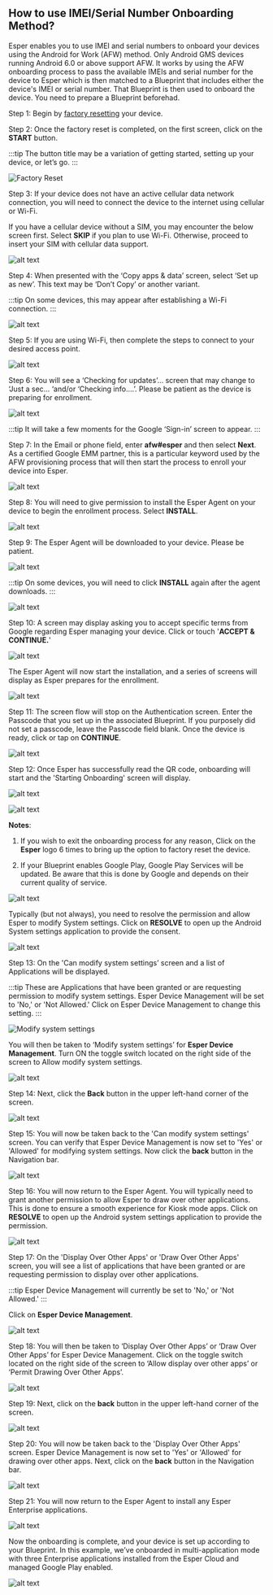 ## How to use IMEI/Serial Number Onboarding Method?

Esper enables you to use IMEI and serial numbers to onboard your devices using the Android for Work (AFW) method. Only Android GMS devices running Android 6.0 or above support AFW. It works by using the AFW onboarding process to pass the available IMEIs and serial number for the device to Esper which is then matched to a Blueprint that includes either the device's IMEI or serial number. That Blueprint is then used to onboard the device. You need to prepare a Blueprint beforehad.


Step 1: Begin by [factory resetting](./factory-reset.md) your device.

Step 2: Once the factory reset is completed, on the first screen, click on the **START** button.

:::tip
The button title may be a variation of getting started, setting up your device, or let’s go.
:::

![Factory Reset](./images/AFW-image/2-AFW_StartButton.png)

Step 3: If your device does not have an active cellular data network connection, you will need to connect the device to the internet using cellular or Wi-Fi.

If you have a cellular device without a SIM, you may encounter the below screen first. Select **SKIP** if you plan to use Wi-Fi. Otherwise, proceed to insert your SIM with cellular data support.

![alt text](./images/AFW-image/3-connectmobile.png)

Step 4: When presented with the ‘Copy apps & data’ screen, select ‘Set up as new’. This text may be ‘Don’t Copy’ or another variant.

:::tip
On some devices, this may appear after establishing a Wi-Fi connection.
:::

![alt text](./images/AFW-image/4-CopyAppData.png)

Step 5: If you are using Wi-Fi, then complete the steps to connect to your desired access point.

![alt text](./images/AFW-image/5-AccessPoint.png)

Step 6: You will see a ‘Checking for updates’… screen that may change to ‘Just a sec… ‘and/or ‘Checking info….’. Please be patient as the device is preparing for enrollment.

![alt text](./images/AFW-image/6-checkingupdates.png)

:::tip
It will take a few moments for the Google ‘Sign-in’ screen to appear.
:::

Step 7: In the Email or phone field, enter **afw#esper** and then select **Next**. As a certified Google EMM partner, this is a particular keyword used by the AFW provisioning process that will then start the process to enroll your device into Esper.

![alt text](./images/AFW-image/7-emailphone.png)

Step 8: You will need to give permission to install the Esper Agent on your device to begin the enrollment process. Select **INSTALL**.

![alt text](./images/AFW-image/8-DeviceInstall.png)

Step 9: The Esper Agent will be downloaded to your device. Please be patient.

![alt text](./images/AFW-image/9-EsperAgent.png)

:::tip
On some devices, you will need to click **INSTALL** again after the agent downloads.
:::

![alt text](./images/AFW-image/10-EDMInstall.png)

Step 10: A screen may display asking you to accept specific terms from Google regarding Esper managing your device. Click or touch '**ACCEPT & CONTINUE.**'

![alt text](./images/AFW-image/11-AcceptContinue.png)

The Esper Agent will now start the installation, and a series of screens will display as Esper prepares for the enrollment.

![alt text](./images/AFW-image/12-StartingServices.png)

Step 11: The screen flow will stop on the Authentication screen. Enter the Passcode that you set up in the associated Blueprint. If you purposely did not set a passcode, leave the Passcode field blank. Once the device is ready, click or tap on **CONTINUE**.

![alt text](./images/imei-image/IMEI_AuthenticationContinue.png)

Step 12: Once Esper has successfully read the QR code, onboarding will start and the 'Starting Onboarding' screen will display.

![alt text](./images/AFW-image/16-PreparingDevice.png)

![alt text](./images/AFW-image/17-reparingDevice2.png)

**Notes**:

1.  If you wish to exit the onboarding process for any reason, Click on the **Esper** logo 6 times to bring up the option to factory reset the device.
    
2.  If your Blueprint enables Google Play, Google Play Services will be updated. Be aware that this is done by Google and depends on their current quality of service.
    

![alt text](./images/AFW-image/18-GooglePlay.png)

Typically (but not always), you need to resolve the permission and allow Esper to modify System settings. Click on **RESOLVE** to open up the Android System settings application to provide the consent.

![alt text](./images/AFW-image/19-GooglePlay-Resolve.png)

Step 13: On the 'Can modify system settings’ screen and a list of Applications will be displayed.

:::tip
These are Applications that have been granted or are requesting permission to modify system settings. Esper Device Management will be set to 'No,' or 'Not Allowed.' Click on Esper Device Management to change this setting.
:::

![Modify system settings](./images/AFW-image/20-EsperDeviceManagement.png)

  

You will then be taken to ‘Modify system settings’ for **Esper Device Management**. Turn ON the toggle switch located on the right side of the screen to Allow modify system settings.

  

![alt text](./images/AFW-image/21-ModifySettings.png)

Step 14: Next, click the **Back** button in the upper left-hand corner of the screen.

![alt text](./images/AFW-image/22-ModifyBackButton.png)

Step 15: You will now be taken back to the 'Can modify system settings' screen. You can verify that Esper Device Management is now set to 'Yes' or 'Allowed' for modifying system settings. Now click the **back** button in the Navigation bar.

![alt text](./images/AFW-image/23-ModifySettingYesBack.png)

Step 16: You will now return to the Esper Agent. You will typically need to grant another permission to allow Esper to draw over other applications. This is done to ensure a smooth experience for Kiosk mode apps. Click on **RESOLVE** to open up the Android system settings application to provide the permission.

![alt text](./images/AFW-image/19-GooglePlay-Resolve.png)

Step 17: On the 'Display Over Other Apps' or 'Draw Over Other Apps' screen, you will see a list of applications that have been granted or are requesting permission to display over other applications.

:::tip
Esper Device Management will currently be set to 'No,' or 'Not Allowed.'
:::

Click on **Esper Device Management**.

![alt text](./images/AFW-image/25-DrawOverDeviceEDM.png)

Step 18: You will then be taken to ‘Display Over Other Apps’ or ‘Draw Over Other Apps’ for Esper Device Management. Click on the toggle switch located on the right side of the screen to ‘Allow display over other apps’ or ‘Permit Drawing Over Other Apps’.

![alt text](./images/AFW-image/26-DrawOverOther.png)

Step 19: Next, click on the **back** button in the upper left-hand corner of the screen.

![alt text](./images/AFW-image/26a-DrawOverOtherAppsBack.png)

Step 20: You will now be taken back to the 'Display Over Other Apps' screen. Esper Device Management is now set to 'Yes' or 'Allowed' for drawing over other apps. Next, click on the **back** button in the Navigation bar.

![alt text](./images/AFW-image/27-DrawAppsEDMYes.png)

Step 21: You will now return to the Esper Agent to install any Esper Enterprise applications.

![alt text](./images/AFW-image/28-DeviceInstalling.png)

Now the onboarding is complete, and your device is set up according to your Blueprint. In this example, we’ve onboarded in multi-application mode with three Enterprise applications installed from the Esper Cloud and managed Google Play enabled.

![alt text](./images/AFW-image/29-DeviceScreen.png)
